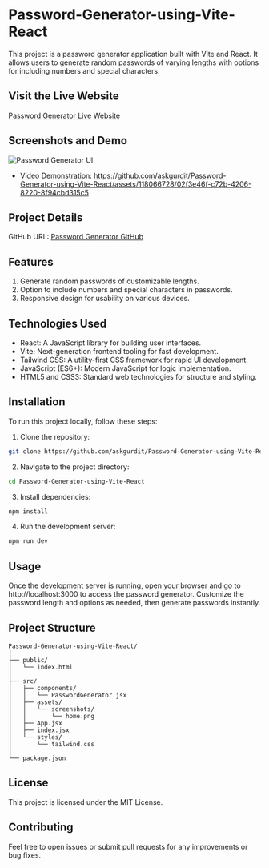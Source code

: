 # Password-Generator-using-Vite-React

This project is a password generator application built with Vite and React. It allows users to generate random passwords of varying lengths with options for including numbers and special characters.

## Visit the Live Website
[Password Generator Live Website](https://password-generator-using-vite-react.vercel.app/)

## Screenshots and Demo
![Password Generator UI](https://github.com/askgurdit/Password-Generator-using-Vite-React/assets/118066728/5fcf5f3b-8887-44b3-84e3-6cd340ff925e)

- Video Demonstration: 
https://github.com/askgurdit/Password-Generator-using-Vite-React/assets/118066728/02f3e46f-c72b-4206-8220-8f94cbd315c5


## Project Details
GitHub URL: [Password Generator GitHub](https://github.com/askgurdit/Password-Generator-using-Vite-React)

## Features
1. Generate random passwords of customizable lengths.
2. Option to include numbers and special characters in passwords.
3. Responsive design for usability on various devices.

## Technologies Used
- React: A JavaScript library for building user interfaces.
- Vite: Next-generation frontend tooling for fast development.
- Tailwind CSS: A utility-first CSS framework for rapid UI development.
- JavaScript (ES6+): Modern JavaScript for logic implementation.
- HTML5 and CSS3: Standard web technologies for structure and styling.

## Installation
To run this project locally, follow these steps:

1. Clone the repository:
```sh
git clone https://github.com/askgurdit/Password-Generator-using-Vite-React.git
```

2. Navigate to the project directory:
```sh
cd Password-Generator-using-Vite-React
```
3. Install dependencies:
```sh
npm install
```

4. Run the development server:
```sh
npm run dev
```

## Usage
Once the development server is running, open your browser and go to http://localhost:3000 to access the password generator. Customize the password length and options as needed, then generate passwords instantly.

## Project Structure
```
Password-Generator-using-Vite-React/
│
├── public/
│   └── index.html
│
├── src/
│   ├── components/
│   │   └── PasswordGenerator.jsx
│   ├── assets/
│   │   └── screenshots/
│   │       └── home.png
│   ├── App.jsx
│   ├── index.jsx
│   └── styles/
│       └── tailwind.css
│
└── package.json
```

## License
This project is licensed under the MIT License.

## Contributing
Feel free to open issues or submit pull requests for any improvements or bug fixes.
